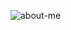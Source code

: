 ![about-me](https://media3.giphy.com/media/ZyZqaAN0cq8vFfuGnh/giphy.gif?cid=790b7611d7631c58ccfb0e0d72ba0f68b47ed48e4295f170&rid=giphy.gif&ct=g)
